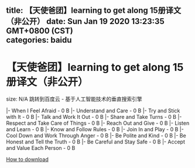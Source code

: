 
title: 【天使爸团】learning to get along 15册译文（非公开）
date: Sun Jan 19 2020 13:23:35 GMT+0800 (CST)    
categories: baidu
---

# 【天使爸团】learning to get along 15册译文（非公开）
size: N/A
 跳转到百度云 - 基于人工智能技术的垂直搜索引擎
 
|- When I Feel Afraid - 0 B
|- Understand and Care - 0 B
|- Try and Stick with It - 0 B
|- Talk and Work It Out - 0 B
|- Share and Take Turns - 0 B
|- Respect and Take Care of Things - 0 B
|- Reach Out and Give - 0 B
|- Listen and Learn - 0 B
|- Know and Follow Rules - 0 B
|- Join In and Play - 0 B
|- Cool Down and Work Through Anger - 0 B
|- Be Polite and Kind - 0 B
|- Be Honest and Tell the Truth - 0 B
|- Be Careful and Stay Safe - 0 B
|- Accept and Value Each Person - 0 B

[How to download](https://bpcam.bemobtrk.com/go/2ceec3aa-1ca2-46d6-b9ff-aaa5c184517c?jno=626)